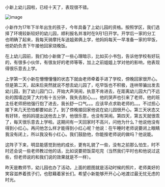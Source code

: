 小新上幼儿园啦，已经十天了，表现很不错。


![image](https://github.com/jdzj/ji/assets/2352309/69543d2f-50c9-4395-bed8-ea25610f032b)

 

小新作为17年下半年出生的孩子，今年具备了上幼儿园的资格。按照学区，我们选择了环境较新较好的幼儿园，顺利报名并准时在9月1日开学。开学后一家的分工也明确了起来，我每天骑摩托车送姐弟俩上学，他妈妈每天一早准备一家的早饭，他奶奶负责下午接他回家烧晚饭。

 

在上幼儿园前，我们给小新做了一些心理暗示，比如买小书包，告诉他学校有好玩的，有很多小伙伴，有很友好的老师等等，加上之前姐姐上学对他的影响，他表现得很乐意去上学。

 

上学第一天小新在懵懵懂懂的状态下就由老师牵着手进了学校，傍晚回家很开心。但是第二天，起床后突然就说不想去幼儿园了，吃早饭也不积极，连哄带骗出发去幼儿园，到了幼儿园门口，开始大声哭闹，执意不肯进去，在距离幼儿园大门不远处的围墙边哭了大约有十五分钟，我失去耐心。。。他的哭声也引来了老师，他的班主任老师把他强行抱了进去，我长舒一口气。。。应该早点求助老师的。。。不过担心接下来几天恐怕都要如此了。到了傍晚接回家他说在幼儿园很开心。第三天状态又有好转，他妈妈提出送他去上学，他很乐意，也没有哭闹。第四天，第五天就很乖了，每天很乐意去上学啦。这期间有一天回家时不高兴，问他为什么？他说他没有得到小红心。再问他怎么样才能得到小红心呢？他说：在午睡时老师说要闭上眼睛我没有闭上，所以我没有小红心。我们鼓励他，你能按老师说的做吗？他说能。

 

这阵子下来，明显能感觉到他的成长，更有礼貌了一些，没有之前那么怕生，时不时还会说一些老师教过他的话，比如说要把饭菜吃完（当然我们平时也和他说过这些，但老师说的和我们说的效果就是不一样）。

 

昨天是教师节，幼儿园也办了活动，上面的题图就是活动时候的照片，老师美好的笑容滋养着孩子们，也慰藉着家长们。希望小新能够开开心心地渡过最无忧无虑的时光。
<!-- ##{"timestamp":1631364212}## -->